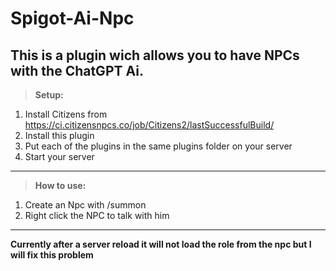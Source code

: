# Spigot-Ai-Npc

This is a plugin wich allows you to have NPCs with the ChatGPT Ai.
---------------------------------------------------------------------------------------------------------------
>**Setup:**
   1. Install Citizens from https://ci.citizensnpcs.co/job/Citizens2/lastSuccessfulBuild/ 
   2. Install this plugin 
   3. Put each of the plugins in the same plugins folder on your server 
   4. Start your server 
---------------------------------------------------------------------------------------------------------------
>**How to use:**
   1. Create an Npc with /summon <type> <name> <role>
   2. Right click the NPC to talk with him
---------------------------------------------------------------------------------------------------------------
**Currently after a server reload it will not load the role from the npc but I will fix this problem**
